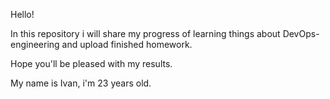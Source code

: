 Hello!
<p>In this repository i will share my progress of learning 
things about DevOps-engineering and upload finished homework. </p> 
<p> Hope you'll be pleased with my results. </p>

<p>My name is Ivan, i'm 23 years old.</p>
